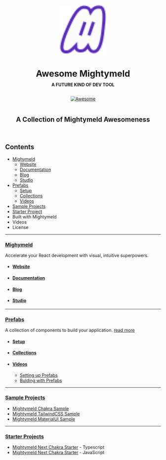 
<div align="center" display="flex" >
  <img src="logo.svg" alt="GitHub Logo" width="150px">
  <h1>Awesome Mightymeld <div style="font-size: 14px; padding: 10px">A FUTURE KIND OF DEV TOOL</div> </h1> 

  [![Awesome](https://awesome.re/badge.svg)](https://awesome.re)
  <br/>
  <br/>
  <h2>A Collection of Mightymeld Awesomeness</h2>
</div>

<br/>

## Contents

- [Mighymeld](#mightymeld)
  - [Website](#mightymeld)
  - [Documentation](#mightymeld)
  - [Blog](#mightymeld)
  - [Studio](#mightymeld)
- [Prefabs](#prefabs)
  - [Setup](#prefabs)
  - [Collections](#prefabs)
  - [Videos](#videos)
- [Sample Projects](#sample-projects)
- [Starter Project](#starter-projects)
- Built with Mightymeld
- Videos
- License


---
### [Mighymeld](#mightymeld)
 Accelerate your React development with visual, intuitive superpowers. 

- #### [Website](https://www.mightymeld.com/)
- #### [Documentation](https://docs.mightymeld.com/)
- #### [Blog](https://mightymeld.com/blog/)
- #### [Studio](https://mightymeld.app/)

---

### [Prefabs](#prefabs)
A collection of components to build your application. [read more](https://docs.mightymeld.com/docs/user-guide/prefabs)

- #### [Setup](https://docs.mightymeld.com/docs/setup/additional/prefabs)
- #### [Collections](https://github.com/mightymeld/prefabs)
- #### [Videos](#videos)
   - [Setting up Prefabs](https://youtu.be/OXyyX2UtZU4?feature=shared)
   - [Bulding with Prefabs](https://youtu.be/pkyzW3s373g?feature=shared)

---

### [Sample Projects](#sample-projects)
- [Mightymeld Chakra Sample](https://github.com/mightymeld/mightymeld-chakra-sample)
- [Mightymeld TailwindCSS Sample](https://github.com/mightymeld/mightymeld-tailwind-sample)
- [Mightymeld MaterialUI Sample](https://github.com/mightymeld/mightymeld-materialui-sample)

---

### [Starter Projects](#starter-projects)
- [Mightymeld Next Chakra Starter](https://github.com/mightymeld/mightymeld-next-chakra-starter-ts) - Typescript
- [Mightymeld Next Chakra Starter](https://github.com/mightymeld/mightymeld-next-chakra-starter-js) - JavaScript